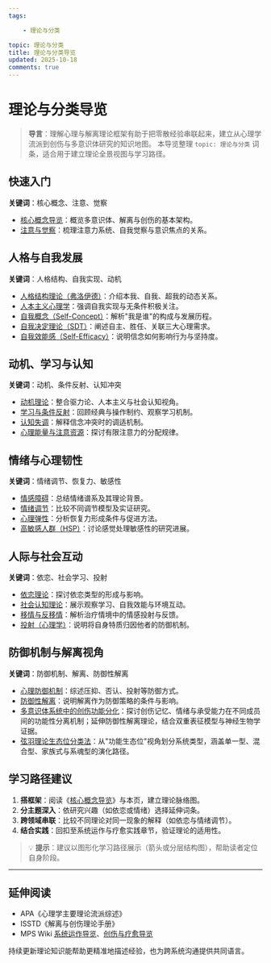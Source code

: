 ```yaml
---
tags:

    - 理论与分类

topic: 理论与分类
title: 理论与分类导览
updated: 2025-10-18
comments: true
---
```


# 理论与分类导览

> **导言**：理解心理与解离理论框架有助于把零散经验串联起来，建立从心理学流派到创伤与多意识体研究的知识地图。
> 本导览整理 `topic: 理论与分类` 词条，适合用于建立理论全景视图与学习路径。

## 快速入门

**关键词**：核心概念、注意、觉察

- [核心概念导览](Core-Concepts-Guide.md)：概览多意识体、解离与创伤的基本架构。
- [注意与觉察](Attention-Awareness.md)：梳理注意力系统、自我觉察与意识焦点的关系。

## 人格与自我发展

**关键词**：人格结构、自我实现、动机

- [人格结构理论（弗洛伊德）](Personality-Structure-Theory.md)：介绍本我、自我、超我的动态关系。
- [人本主义心理学](Humanistic-Psychology.md)：强调自我实现与无条件积极关注。
- [自我概念（Self-Concept）](Self-Concept.md)：解析"我是谁"的构成与发展历程。
- [自我决定理论（SDT）](Self-Determination-Theory.md)：阐述自主、胜任、关联三大心理需求。
- [自我效能感（Self-Efficacy）](Self-Efficacy.md)：说明信念如何影响行为与坚持度。

## 动机、学习与认知

**关键词**：动机、条件反射、认知冲突

- [动机理论](Motivation-Theories.md)：整合驱力论、人本主义与社会认知视角。
- [学习与条件反射](Learning-Conditioning.md)：回顾经典与操作制约、观察学习机制。
- [认知失调](Cognitive-Dissonance.md)：解释信念冲突时的调适机制。
- [心理能量与注意资源](Psychic-Energy-Attention.md)：探讨有限注意力的分配规律。

## 情绪与心理韧性

**关键词**：情绪调节、恢复力、敏感性

- [情感障碍](Mood-Disorders.md)：总结情绪谱系及其理论背景。
- [情绪调节](Emotion-Regulation.md)：比较不同调节模型及实证研究。
- [心理弹性](Psychological-Resilience.md)：分析恢复力形成条件与促进方法。
- [高敏感人群（HSP）](Highly-Sensitive-Person.md)：讨论感觉处理敏感性的研究进展。

## 人际与社会互动

**关键词**：依恋、社会学习、投射

- [依恋理论](Attachment-Theory.md)：探讨依恋类型的形成与影响。
- [社会认知理论](Social-Cognitive-Theory.md)：展示观察学习、自我效能与环境互动。
- [移情与反移情](Transference-Countertransference.md)：解析治疗情境中的情感投射与反馈。
- [投射（心理学）](Projection-Psychology.md)：说明将自身特质归因他者的防御机制。

## 防御机制与解离视角

**关键词**：防御机制、解离、防御性解离

- [心理防御机制](Defense-Mechanisms.md)：综述压抑、否认、投射等防御方式。
- [防御性解离](Defensive-Dissociation.md)：说明解离作为防御策略的条件与影响。
- [多意识体系统中的创伤功能分化](Functional-Dissociation-of-Trauma-in-Plural-Systems.md)：探讨创伤记忆、情绪与承受能力在不同成员间的功能性分离机制；延伸防御性解离理论，结合双重表征模型与神经生物学证据。
- [弦羽理论生态位分类法](Xianyu-Theory-Niche-Classification.md)：从"功能生态位"视角划分系统类型，涵盖单一型、混合型、家族式与系魂型的演化路径。

## 学习路径建议

1. **搭框架**：阅读《[核心概念导览](Core-Concepts-Guide.md)》与本页，建立理论脉络图。
2. **分主题深入**：依研究兴趣（如依恋或情绪）选择延伸词条。
3. **跨领域串联**：比较不同理论对同一现象的解释（如依恋与情绪调节）。
4. **结合实践**：回扣至系统运作与疗愈实践章节，验证理论的适用性。

> 💡 **提示**：建议以图形化学习路径展示（箭头或分层结构图），帮助读者定位自身阶段。

---

## 延伸阅读

- APA《心理学主要理论流派综述》
- ISSTD《解离与创伤理论手册》
- MPS Wiki [系统运作导览](System-Operations-Guide.md)、[创伤与疗愈导览](Trauma-Healing-Guide.md)

持续更新理论知识能帮助更精准地描述经验，也为跨系统沟通提供共同语言。
